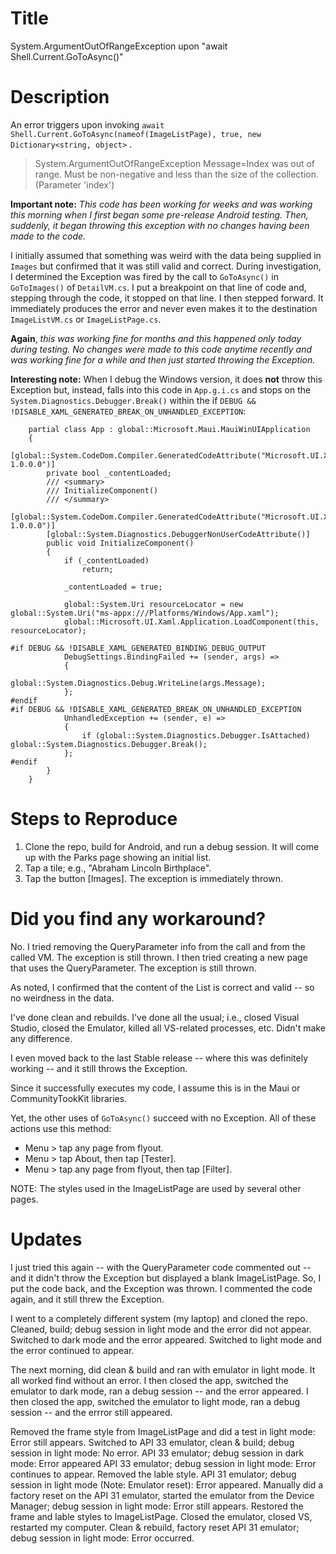 # Title
System.ArgumentOutOfRangeException upon "await Shell.Current.GoToAsync()"

# Description
An error triggers upon invoking `await Shell.Current.GoToAsync(nameof(ImageListPage), true, new Dictionary<string, object>` .
>System.ArgumentOutOfRangeException
>  Message=Index was out of range. Must be non-negative and less than the size of the collection. (Parameter 'index')

**Important note:**  _This code has been working for weeks and was working this morning when I first began some pre-release Android testing.  Then, suddenly, it began throwing this exception with no changes having been made to the code._

I initially assumed that something was weird with the data being supplied in `Images` but confirmed that it was still valid and correct.  During investigation, I determined the Exception was fired by the call to `GoToAsync()` in `GoToImages()` of `DetailVM.cs`.  I put a breakpoint on that line of code and, stepping through the code, it stopped on that line. 
 I then stepped forward.  It immediately produces the error and never even makes it to the destination `ImageListVM.cs` or `ImageListPage.cs`.

**Again**, _this was working fine for months and this happened only today during testing.  No changes were made to this code anytime recently and was working fine for a while and then just started throwing the Exception._

**Interesting note:**  When I debug the Windows version, it does **not** throw this Exception but, instead, falls into this code in `App.g.i.cs` and stops on the `System.Diagnostics.Debugger.Break()` within the if `DEBUG && !DISABLE_XAML_GENERATED_BREAK_ON_UNHANDLED_EXCEPTION`:

```
    partial class App : global::Microsoft.Maui.MauiWinUIApplication
    {
        [global::System.CodeDom.Compiler.GeneratedCodeAttribute("Microsoft.UI.Xaml.Markup.Compiler"," 1.0.0.0")]
        private bool _contentLoaded;
        /// <summary>
        /// InitializeComponent()
        /// </summary>
        [global::System.CodeDom.Compiler.GeneratedCodeAttribute("Microsoft.UI.Xaml.Markup.Compiler"," 1.0.0.0")]
        [global::System.Diagnostics.DebuggerNonUserCodeAttribute()]
        public void InitializeComponent()
        {
            if (_contentLoaded)
                return;

            _contentLoaded = true;

            global::System.Uri resourceLocator = new global::System.Uri("ms-appx:///Platforms/Windows/App.xaml");
            global::Microsoft.UI.Xaml.Application.LoadComponent(this, resourceLocator);

#if DEBUG && !DISABLE_XAML_GENERATED_BINDING_DEBUG_OUTPUT
            DebugSettings.BindingFailed += (sender, args) =>
            {
                global::System.Diagnostics.Debug.WriteLine(args.Message);
            };
#endif
#if DEBUG && !DISABLE_XAML_GENERATED_BREAK_ON_UNHANDLED_EXCEPTION
            UnhandledException += (sender, e) =>
            {
                if (global::System.Diagnostics.Debugger.IsAttached) global::System.Diagnostics.Debugger.Break();
            };
#endif
        }
    }
```

# Steps to Reproduce
1. Clone the repo, build for Android, and run a debug session.  It will come up with the Parks page showing an initial list.
2. Tap a tile; e.g., "Abraham Lincoln Birthplace".
3. Tap the button [Images].  The exception is immediately thrown.

# Did you find any workaround?
No.  I tried removing the QueryParameter info from the call and from the called VM.  The exception is still thrown.  I then tried creating a new page that uses the QueryParameter.  The exception is still thrown.

As noted, I confirmed that the content of the List<Image> is correct and valid -- so no weirdness in the data.

I've done clean and rebuilds.  I've done all the usual; i.e., closed Visual Studio, closed the Emulator, killed all VS-related processes, etc.  Didn't make any difference.

I even moved back to the last Stable release -- where this was definitely working -- and it still throws the Exception.

Since it successfully executes my code, I assume this is in the Maui or CommunityTookKit  libraries.

Yet, the other uses of `GoToAsync()` succeed with no Exception.  All of these actions use this method:
- Menu > tap any page from flyout.
- Menu > tap About, then tap [Tester].
- Menu > tap any page from flyout, then tap [Filter].

NOTE: The styles used in the ImageListPage are used by several other pages.


# Updates
I just tried this again -- with the QueryParameter code commented out -- and it didn't throw the Exception but displayed a blank ImageListPage.  So, I put the code back, and the Exception was thrown.  I commented the code again, and it still threw the Exception.

I went to a completely different system (my laptop) and cloned the repo.  Cleaned, build; debug session in light mode and the error did not appear.  Switched to dark mode and the error appeared.  Switched to light mode and the error continued to appear.

The next morning, did clean & build and ran with emulator in light mode.  It all worked find without an error.  I then closed the app, switched the emulator to dark mode, ran a debug session -- and the error appeared.  I then closed the app, switched the emulator to light mode, ran a debug session -- and the errror still appeared.

Removed the frame style from ImageListPage and did a test in light mode:  Error still appears.
Switched to API 33 emulator, clean & build; debug session in light mode: No error.
API 33 emulator; debug session in dark mode: Error appeared
API 33 emulator; debug session in light mode: Error continues to appear.
Removed the lable style.
API 31 emulator; debug session in light mode (Note: Emulator reset):  Error appeared.
Manually did a factory reset on the API 31 emulator, started the emulator from the Device Manager; debug session in light mode: Error still appears.
Restored the frame and lable styles to ImageListPage.
Closed the emulator, closed VS, restarted my computer.
Clean & rebuild, factory reset API 31 emulator; debug session in light mode: Error occurred.


